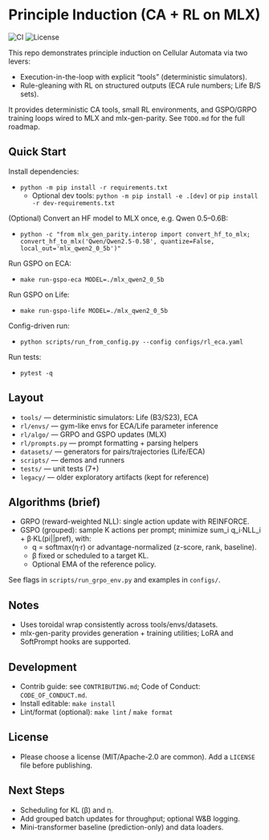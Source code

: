 # Principle Induction (CA + RL on MLX)

![CI](https://github.com/strangeloopcanon/principle-induction/actions/workflows/ci.yml/badge.svg)
![License](https://img.shields.io/badge/License-Apache_2.0-blue.svg)

This repo demonstrates principle induction on Cellular Automata via two levers:
- Execution-in-the-loop with explicit “tools” (deterministic simulators).
- Rule-gleaning with RL on structured outputs (ECA rule numbers; Life B/S sets).

It provides deterministic CA tools, small RL environments, and GSPO/GRPO training loops wired to MLX and mlx-gen-parity. See `TODO.md` for the full roadmap.

## Quick Start

Install dependencies:
- `python -m pip install -r requirements.txt`
  - Optional dev tools: `python -m pip install -e .[dev]` or `pip install -r dev-requirements.txt`

(Optional) Convert an HF model to MLX once, e.g. Qwen 0.5–0.6B:
- `python -c "from mlx_gen_parity.interop import convert_hf_to_mlx; convert_hf_to_mlx('Qwen/Qwen2.5-0.5B', quantize=False, local_out='mlx_qwen2_0_5b')"`

Run GSPO on ECA:
- `make run-gspo-eca MODEL=./mlx_qwen2_0_5b`

Run GSPO on Life:
- `make run-gspo-life MODEL=./mlx_qwen2_0_5b`

Config-driven run:
- `python scripts/run_from_config.py --config configs/rl_eca.yaml`

Run tests:
- `pytest -q`

## Layout
- `tools/` — deterministic simulators: Life (B3/S23), ECA
- `rl/envs/` — gym-like envs for ECA/Life parameter inference
- `rl/algo/` — GRPO and GSPO updates (MLX)
- `rl/prompts.py` — prompt formatting + parsing helpers
- `datasets/` — generators for pairs/trajectories (Life/ECA)
- `scripts/` — demos and runners
- `tests/` — unit tests (7+)
- `legacy/` — older exploratory artifacts (kept for reference)

## Algorithms (brief)
- GRPO (reward-weighted NLL): single action update with REINFORCE.
- GSPO (grouped): sample K actions per prompt; minimize sum_i q_i·NLL_i + β·KL(pi||pref), with:
  - q = softmax(η·r) or advantage-normalized (z-score, rank, baseline).
  - β fixed or scheduled to a target KL.
  - Optional EMA of the reference policy.

See flags in `scripts/run_grpo_env.py` and examples in `configs/`.

## Notes
- Uses toroidal wrap consistently across tools/envs/datasets.
- mlx-gen-parity provides generation + training utilities; LoRA and SoftPrompt hooks are supported.

## Development
- Contrib guide: see `CONTRIBUTING.md`; Code of Conduct: `CODE_OF_CONDUCT.md`.
- Install editable: `make install`
- Lint/format (optional): `make lint` / `make format`

## License
- Please choose a license (MIT/Apache-2.0 are common). Add a `LICENSE` file before publishing.

## Next Steps
- Scheduling for KL (β) and η.
- Add grouped batch updates for throughput; optional W&B logging.
- Mini-transformer baseline (prediction-only) and data loaders.
